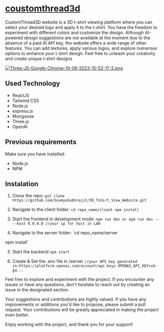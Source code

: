 # [coustomthread3d](https://coustomthread3d.netlify.app/)
CustomThread3D website is a 3D t-shirt viewing platform where you can select your desired logo and apply it to the t-shirt. You have the freedom to experiment with different colors and customize the design. Although AI-powered design suggestions are not available at the moment due to the absence of a paid AI API key, the website offers a wide range of other features. You can add textures, apply various logos, and explore numerous options to enhance your t-shirt design. Feel free to unleash your creativity and create unique t-shirt designs

[![Three-JS-Google-Chrome-10-06-2023-15-52-17-2.png](https://i.postimg.cc/QdwK5Z5f/Three-JS-Google-Chrome-10-06-2023-15-52-17-2.png)](https://postimg.cc/NK80qVdX)

## Used Technology
- ReactJS
- Tailwind CSS
- Node.js
- express.js
- Mongoose
- Three.js
- OpenAI

## Previous requirements
Make sure you have installed:
- Node.js
- NPM

## Instalation
1. Clone the repo:
  `git clone https://github.com/SoumyaSubhrajit/3D_Tshirt_View_Website.git`
  
2. Navigate to the client folder:
  `cd repo_name/client
  npm install`
  
 3. Start the frontend in development mode:
   `npm run dev
or
npm run dev -- --host 0.0.0.0 //your ip for host in LAN`

4. Navigate to the server folder:
   `cd repo_name/server

npm install`

5. Start the backend
   `npm start`
   
6. Create & Set the .env file in /server
   `//your API key generated in:https://platform.openai.com/account/api-keys
OPENAI_API_KEY=sk-ga...`

Feel free to explore and experiment with the project. If you encounter any issues or have any questions, don't hesitate to reach out by creating an issue in the designated section.

Your suggestions and contributions are highly valued. If you have any improvements or additions you'd like to propose, please submit a pull request. Your contributions will be greatly appreciated in making the project even better.

Enjoy working with the project, and thank you for your support!
